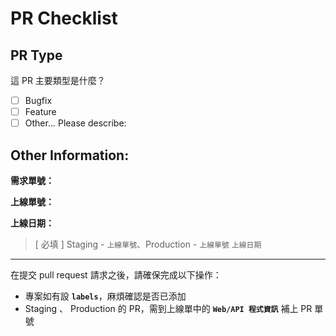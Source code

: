 # PR Checklist

## PR Type

這 PR 主要類型是什麼？

- [ ] Bugfix
- [ ] Feature
- [ ] Other... Please describe:

## Other Information:

**需求單號：** [](https://jira.104.com.tw/browse/)

**上線單號：** [](https://jira.104.com.tw/browse/)

**上線日期：** [](https://jira.104.com.tw/browse/)

> [ 必填 ] Staging - `上線單號`、Production - `上線單號` `上線日期`

---

在提交 pull request 請求之後，請確保完成以下操作：

- 專案如有設 **`labels`**，麻煩確認是否已添加
- Staging 、 Production 的 PR，需到上線單中的 **`Web/API 程式資訊`** 補上 PR 單號
